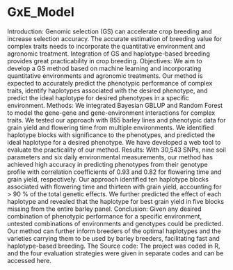 # GxE_Model
Introduction: 
Genomic selection (GS) can accelerate crop breeding and increase selection accuracy. The accurate estimation of breeding value for complex traits needs to incorporate the quantitative environment and agronomic treatment. Integration of GS and haplotype-based breeding provides great practicability in crop breeding. 
Objectives: 
We aim to develop a GS method based on machine learning and incorporating quantitative environments and agronomic treatments. Our method is expected to accurately predict the phenotypic performance of complex traits, identify haplotypes associated with the desired phenotype, and predict the ideal haplotype for desired phenotypes in a specific environment. 
Methods: 
We integrated Bayesian GBLUP and Random Forest to model the gene-gene and gene-environment interactions for complex traits. We tested our approach with 855 barley lines and phenotypic data for grain yield and flowering time from multiple environments. We identified haplotype blocks with significance to the phenotypes, and predicted the ideal haplotype for a desired phenotype. We have developed a web tool to evaluate the practicality of our method.
Results: 
With 30,543 SNPs, nine soil parameters and six daily environmental measurements, our method has achieved high accuracy in predicting phenotypes from their genotype profile with correlation coefficients of 0.93 and 0.82 for flowering time and grain yield, respectively. Our approach identified ten haplotype blocks associated with flowering time and thirteen with grain yield, accounting for > 90 % of the total genetic effects. We further predicted the effect of each haplotype and revealed that the haplotype for best grain yield in five blocks missing from the entire barley panel.
Conclusion: 
Given any desired combination of phenotypic performance for a specific environment, untested combinations of environments and genotypes could be predicted. Our method can further inform breeders of the optimal haplotypes and the varieties carrying them to be used by barley breeders, facilitating fast and haplotype-based breeding. 
The Source code: The project was coded in R, and the four evaluation strategies were given in separate codes and can be accessed here. 
